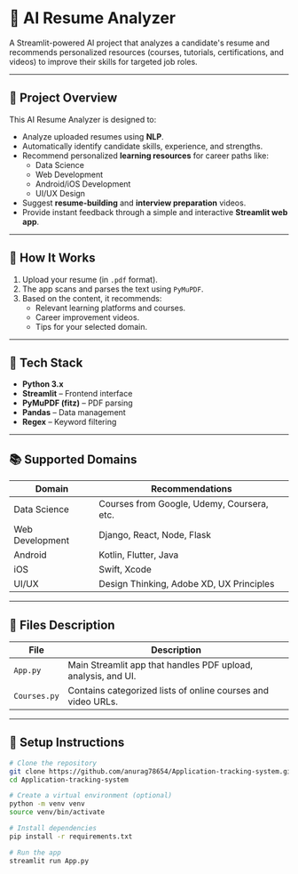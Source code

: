 # 🧠 AI Resume Analyzer

A Streamlit-powered AI project that analyzes a candidate's resume and recommends personalized resources (courses, tutorials, certifications, and videos) to improve their skills for targeted job roles.

---

## 📌 Project Overview

This AI Resume Analyzer is designed to:
- Analyze uploaded resumes using **NLP**.
- Automatically identify candidate skills, experience, and strengths.
- Recommend personalized **learning resources** for career paths like:
  - Data Science
  - Web Development
  - Android/iOS Development
  - UI/UX Design
- Suggest **resume-building** and **interview preparation** videos.
- Provide instant feedback through a simple and interactive **Streamlit web app**.

---

## 🚀 How It Works

1. Upload your resume (in `.pdf` format).
2. The app scans and parses the text using `PyMuPDF`.
3. Based on the content, it recommends:
   - Relevant learning platforms and courses.
   - Career improvement videos.
   - Tips for your selected domain.

---

## 🧰 Tech Stack

- **Python 3.x**
- **Streamlit** – Frontend interface
- **PyMuPDF (fitz)** – PDF parsing
- **Pandas** – Data management
- **Regex** – Keyword filtering

---

## 📚 Supported Domains

| Domain         | Recommendations |
|----------------|-----------------|
| Data Science   | Courses from Google, Udemy, Coursera, etc. |
| Web Development| Django, React, Node, Flask |
| Android        | Kotlin, Flutter, Java |
| iOS            | Swift, Xcode |
| UI/UX          | Design Thinking, Adobe XD, UX Principles |

---

## 📝 Files Description

| File          | Description |
|---------------|-------------|
| `App.py`      | Main Streamlit app that handles PDF upload, analysis, and UI. |
| `Courses.py`  | Contains categorized lists of online courses and video URLs. |

---



## 🔧 Setup Instructions

```bash
# Clone the repository
git clone https://github.com/anurag78654/Application-tracking-system.git
cd Application-tracking-system

# Create a virtual environment (optional)
python -m venv venv
source venv/bin/activate  

# Install dependencies
pip install -r requirements.txt

# Run the app
streamlit run App.py
